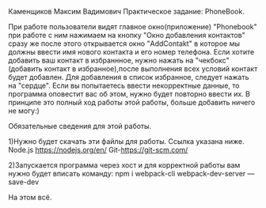 Каменщиков Максим Вадимович Практическое задание: PhoneBook.

При работе пользователи видят главное окно(приложение) "Phonebook" при работе с ним нажимаем на кнопку "Окно добавления контактов" сразу же после этого открывается окно "AddContakt" в которое мы должны ввести имя нового контакта и его номер телефона. Если хотите добавить ваш контакт в избраннное, нужно нажать на "чекбокс" (добавить контакт в избранное),после выполнения всех условий контакт будет добавлен. Для добавления в список избранное, следует нажать на "сердце". Если вы попытаетесь ввести некорректные данные, то программа оповестит вас об этом, нужно будет повторно ввести их. В принципе это полный ход работы этой работы, больше добавить ничего не могу:) 

Обязательные сведения для этой работы.

1)Нужно будет скачать эти файлы для работы. Ссылка указана ниже.
Node.js https://nodejs.org/en/ Git-https://git-scm.com/ 

2)Запускается программа через хост и для корректной работы вам нужно будет вписать команду: 
npm i webpack-cli webpack-dev-server —save-dev 

На этом всё.
